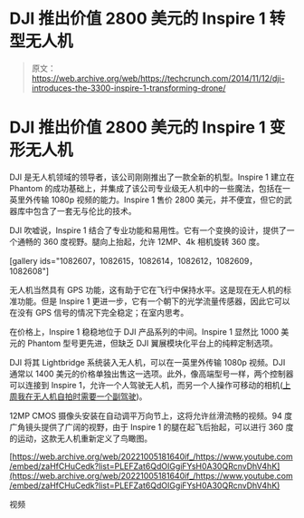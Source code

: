 # DJI 推出价值 2800 美元的 Inspire 1 转型无人机 

> 原文：<https://web.archive.org/web/https://techcrunch.com/2014/11/12/dji-introduces-the-3300-inspire-1-transforming-drone/>

# DJI 推出价值 2800 美元的 Inspire 1 变形无人机

DJI 是无人机领域的领导者，该公司刚刚推出了一款全新的机型。Inspire 1 建立在 Phantom 的成功基础上，并集成了该公司专业级无人机中的一些魔法，包括在一英里外传输 1080p 视频的能力。Inspire 1 售价 2800 美元，并不便宜，但它的武器库中包含了一套无与伦比的技术。

DJI 吹嘘说，Inspire 1 结合了专业功能和易用性。它有一个变换的设计，提供了一个通畅的 360 度视野。腿向上抬起，允许 12MP、4k 相机旋转 360 度。

[gallery ids="1082607，1082615，1082614，1082612，1082609，1082608"]

无人机当然具有 GPS 功能，这有助于它在飞行中保持水平。这是现在无人机的标准功能。但是 Inspire 1 更进一步，它有一个朝下的光学流量传感器，因此它可以在没有 GPS 信号的情况下完全稳定；在室内思考。

在价格上，Inspire 1 稳稳地位于 DJI 产品系列的中间。Inspire 1 显然比 1000 美元的 Phantom 型号更先进，但缺乏 DJI 翼展模块化平台上的纯粹定制选项。

DJI 将其 Lightbridge 系统装入无人机，可以在一英里外传输 1080p 视频。DJI 通常以 1400 美元的价格单独出售这一选项。此外，像高端型号一样，两个控制器可以连接到 Inspire 1，允许一个人驾驶无人机，而另一个人操作可移动的相机([上周我在无人机自拍时需要一个副驾驶](https://web.archive.org/web/20221005181640/https://www.youtube.com/watch?v=_8TLbwrwLyE))。

12MP CMOS 摄像头安装在自动调平万向节上，这将允许丝滑流畅的视频。94 度广角镜头提供了广阔的视野，由于 Inspire 1 的腿在起飞后抬起，可以进行 360 度的运动，这款无人机重新定义了鸟瞰图。

[https://web.archive.org/web/20221005181640if_/https://www.youtube.com/embed/zaHfCHuCedk?list=PLEFZat6QdOIGgiFYsH0A30QRcnvDhV4hK](https://web.archive.org/web/20221005181640if_/https://www.youtube.com/embed/zaHfCHuCedk?list=PLEFZat6QdOIGgiFYsH0A30QRcnvDhV4hK)

视频